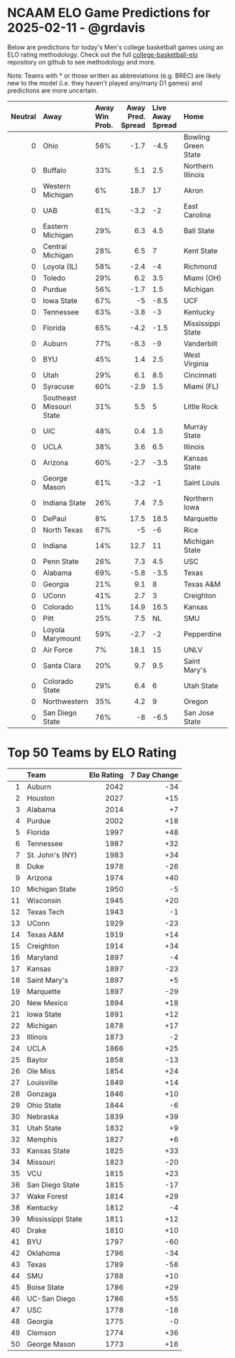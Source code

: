 # NCAAM ELO Game Predictions for 2025-02-11 - @grdavis
Below are predictions for today's Men's college basketball games using an ELO rating methodology. Check out the full [college-basketball-elo](https://github.com/grdavis/college-basketball-elo) repository on github to see methodology and more.

Note: Teams with * or those written as abbreviations (e.g. BREC) are likely new to the model (i.e. they haven't played any/many D1 games) and predictions are more uncertain.

|   Neutral | Away                     | Away Win Prob.   |   Away Pred. Spread | Live Away Spread   | Home                | Home Win Prob.   |   Home Pred. Spread |
|----------:|:-------------------------|:-----------------|--------------------:|:-------------------|:--------------------|:-----------------|--------------------:|
|         0 | Ohio                     | 56%              |                -1.7 | -4.5               | Bowling Green State | 44%              |                 1.7 |
|         0 | Buffalo                  | 33%              |                 5.1 | 2.5                | Northern Illinois   | 67%              |                -5.1 |
|         0 | Western Michigan         | 6%               |                18.7 | 17                 | Akron               | 94%              |               -18.7 |
|         0 | UAB                      | 61%              |                -3.2 | -2                 | East Carolina       | 39%              |                 3.2 |
|         0 | Eastern Michigan         | 29%              |                 6.3 | 4.5                | Ball State          | 71%              |                -6.3 |
|         0 | Central Michigan         | 28%              |                 6.5 | 7                  | Kent State          | 72%              |                -6.5 |
|         0 | Loyola (IL)              | 58%              |                -2.4 | -4                 | Richmond            | 42%              |                 2.4 |
|         0 | Toledo                   | 29%              |                 6.2 | 3.5                | Miami (OH)          | 71%              |                -6.2 |
|         0 | Purdue                   | 56%              |                -1.7 | 1.5                | Michigan            | 44%              |                 1.7 |
|         0 | Iowa State               | 67%              |                -5   | -8.5               | UCF                 | 33%              |                 5   |
|         0 | Tennessee                | 63%              |                -3.8 | -3                 | Kentucky            | 37%              |                 3.8 |
|         0 | Florida                  | 65%              |                -4.2 | -1.5               | Mississippi State   | 35%              |                 4.2 |
|         0 | Auburn                   | 77%              |                -8.3 | -9                 | Vanderbilt          | 23%              |                 8.3 |
|         0 | BYU                      | 45%              |                 1.4 | 2.5                | West Virginia       | 55%              |                -1.4 |
|         0 | Utah                     | 29%              |                 6.1 | 8.5                | Cincinnati          | 71%              |                -6.1 |
|         0 | Syracuse                 | 60%              |                -2.9 | 1.5                | Miami (FL)          | 40%              |                 2.9 |
|         0 | Southeast Missouri State | 31%              |                 5.5 | 5                  | Little Rock         | 69%              |                -5.5 |
|         0 | UIC                      | 48%              |                 0.4 | 1.5                | Murray State        | 52%              |                -0.4 |
|         0 | UCLA                     | 38%              |                 3.6 | 6.5                | Illinois            | 62%              |                -3.6 |
|         0 | Arizona                  | 60%              |                -2.7 | -3.5               | Kansas State        | 40%              |                 2.7 |
|         0 | George Mason             | 61%              |                -3.2 | -1                 | Saint Louis         | 39%              |                 3.2 |
|         0 | Indiana State            | 26%              |                 7.4 | 7.5                | Northern Iowa       | 74%              |                -7.4 |
|         0 | DePaul                   | 8%               |                17.5 | 18.5               | Marquette           | 92%              |               -17.5 |
|         0 | North Texas              | 67%              |                -5   | -6                 | Rice                | 33%              |                 5   |
|         0 | Indiana                  | 14%              |                12.7 | 11                 | Michigan State      | 86%              |               -12.7 |
|         0 | Penn State               | 26%              |                 7.3 | 4.5                | USC                 | 74%              |                -7.3 |
|         0 | Alabama                  | 69%              |                -5.8 | -3.5               | Texas               | 31%              |                 5.8 |
|         0 | Georgia                  | 21%              |                 9.1 | 8                  | Texas A&M           | 79%              |                -9.1 |
|         0 | UConn                    | 41%              |                 2.7 | 3                  | Creighton           | 59%              |                -2.7 |
|         0 | Colorado                 | 11%              |                14.9 | 16.5               | Kansas              | 89%              |               -14.9 |
|         0 | Pitt                     | 25%              |                 7.5 | NL                 | SMU                 | 75%              |                -7.5 |
|         0 | Loyola Marymount         | 59%              |                -2.7 | -2                 | Pepperdine          | 41%              |                 2.7 |
|         0 | Air Force                | 7%               |                18.1 | 15                 | UNLV                | 93%              |               -18.1 |
|         0 | Santa Clara              | 20%              |                 9.7 | 9.5                | Saint Mary's        | 80%              |                -9.7 |
|         0 | Colorado State           | 29%              |                 6.4 | 6                  | Utah State          | 71%              |                -6.4 |
|         0 | Northwestern             | 35%              |                 4.2 | 9                  | Oregon              | 65%              |                -4.2 |
|         0 | San Diego State          | 76%              |                -8   | -6.5               | San Jose State      | 24%              |                 8   |

# Top 50 Teams by ELO Rating
|    | Team              |   Elo Rating |   7 Day Change |
|---:|:------------------|-------------:|---------------:|
|  1 | Auburn            |         2042 |            -34 |
|  2 | Houston           |         2027 |            +15 |
|  3 | Alabama           |         2014 |             +7 |
|  4 | Purdue            |         2002 |            +18 |
|  5 | Florida           |         1997 |            +48 |
|  6 | Tennessee         |         1987 |            +32 |
|  7 | St. John's (NY)   |         1983 |            +34 |
|  8 | Duke              |         1978 |            -26 |
|  9 | Arizona           |         1974 |            +40 |
| 10 | Michigan State    |         1950 |             -5 |
| 11 | Wisconsin         |         1945 |            +20 |
| 12 | Texas Tech        |         1943 |             -1 |
| 13 | UConn             |         1929 |            -23 |
| 14 | Texas A&M         |         1919 |            +14 |
| 15 | Creighton         |         1914 |            +34 |
| 16 | Maryland          |         1897 |             -4 |
| 17 | Kansas            |         1897 |            -23 |
| 18 | Saint Mary's      |         1897 |             +5 |
| 19 | Marquette         |         1897 |            -29 |
| 20 | New Mexico        |         1894 |            +18 |
| 21 | Iowa State        |         1891 |            +12 |
| 22 | Michigan          |         1878 |            +17 |
| 23 | Illinois          |         1873 |             -2 |
| 24 | UCLA              |         1866 |            +25 |
| 25 | Baylor            |         1858 |            -13 |
| 26 | Ole Miss          |         1854 |            +24 |
| 27 | Louisville        |         1849 |            +14 |
| 28 | Gonzaga           |         1846 |            +10 |
| 29 | Ohio State        |         1844 |             -6 |
| 30 | Nebraska          |         1839 |            +39 |
| 31 | Utah State        |         1832 |             +9 |
| 32 | Memphis           |         1827 |             +6 |
| 33 | Kansas State      |         1825 |            +33 |
| 34 | Missouri          |         1823 |            -20 |
| 35 | VCU               |         1815 |            +23 |
| 36 | San Diego State   |         1815 |            -17 |
| 37 | Wake Forest       |         1814 |            +29 |
| 38 | Kentucky          |         1812 |             -4 |
| 39 | Mississippi State |         1811 |            +12 |
| 40 | Drake             |         1810 |            +10 |
| 41 | BYU               |         1797 |            -60 |
| 42 | Oklahoma          |         1796 |            -34 |
| 43 | Texas             |         1789 |            -58 |
| 44 | SMU               |         1788 |            +10 |
| 45 | Boise State       |         1786 |            +29 |
| 46 | UC-San Diego      |         1786 |            +55 |
| 47 | USC               |         1778 |            -18 |
| 48 | Georgia           |         1775 |             -0 |
| 49 | Clemson           |         1774 |            +36 |
| 50 | George Mason      |         1773 |            +16 |
